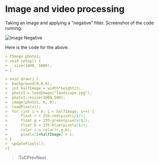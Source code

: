 # Image and video processing
Taking an image and applying a "negative" filter.
Screenshot of the code running:

![Image Negative](imageNegative.png)

Here is the code for the above:

```md
> PImage photo1;
> void setup() {
>   size(1000, 1000);
> }

> void draw() {
>  background(0,0,0);
>  int halfImage = width*height/2;
>  photo1 = loadImage("landscape.jpg");
>  photo1.resize(1000,500);
>  image(photo1, 0, 0);
>  loadPixels();
>  for (int i = 0; i < halfImage; i++) {
>      float r = 255-red(pixels[i]);
>      float g = 255-green(pixels[i]);
>      float b = 255-blue(pixels[i]);
>      color c = color(r,g,b);
>      pixels[i+halfImage] = c;
> }
>  updatePixels();
>}

```

> :ToCPrevNext
